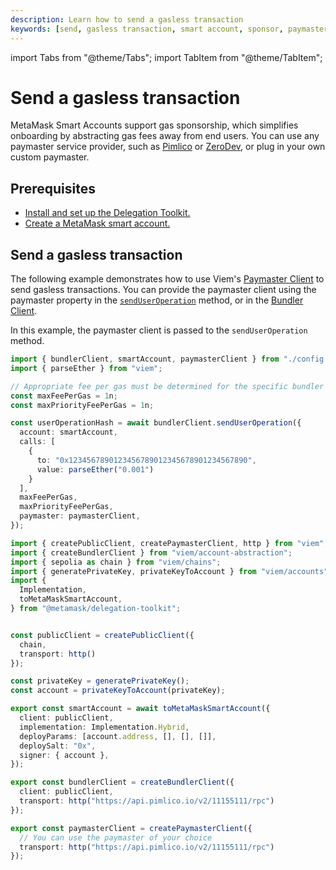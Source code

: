 ```yaml
---
description: Learn how to send a gasless transaction
keywords: [send, gasless transaction, smart account, sponsor, paymaster]
---
```


import Tabs from "@theme/Tabs";
import TabItem from "@theme/TabItem";

# Send a gasless transaction

MetaMask Smart Accounts support gas sponsorship, which simplifies onboarding by abstracting gas fees away from end users.
You can use any paymaster service provider, such as [Pimlico](https://docs.pimlico.io/references/paymaster) or [ZeroDev](https://docs.zerodev.app/meta-infra/rpcs), or plug in your own custom paymaster.

## Prerequisites

- [Install and set up the Delegation Toolkit.](../../get-started/install.md)
- [Create a MetaMask smart account.](create-smart-account.md)

## Send a gasless transaction

The following example demonstrates how to use Viem's [Paymaster Client](https://viem.sh/account-abstraction/clients/paymaster) to send gasless transactions.
You can provide the paymaster client using the paymaster property in the [`sendUserOperation`](https://viem.sh/account-abstraction/actions/bundler/sendUserOperation#paymaster-optional) method, or in the [Bundler Client](https://viem.sh/account-abstraction/clients/bundler#paymaster-optional).

In this example, the paymaster client is passed to the `sendUserOperation` method.

<Tabs>
<TabItem value="example.ts">

```typescript
import { bundlerClient, smartAccount, paymasterClient } from "./config.ts";
import { parseEther } from "viem";

// Appropriate fee per gas must be determined for the specific bundler being used.
const maxFeePerGas = 1n;
const maxPriorityFeePerGas = 1n;

const userOperationHash = await bundlerClient.sendUserOperation({
  account: smartAccount,
  calls: [
    {
      to: "0x1234567890123456789012345678901234567890",
      value: parseEther("0.001")
    }
  ],
  maxFeePerGas,
  maxPriorityFeePerGas,
  paymaster: paymasterClient,
});
```

</TabItem>

<TabItem value="config.ts">

```typescript
import { createPublicClient, createPaymasterClient, http } from "viem";
import { createBundlerClient } from "viem/account-abstraction";
import { sepolia as chain } from "viem/chains";
import { generatePrivateKey, privateKeyToAccount } from "viem/accounts";
import { 
  Implementation, 
  toMetaMaskSmartAccount,
} from "@metamask/delegation-toolkit";


const publicClient = createPublicClient({
  chain,
  transport: http()
});

const privateKey = generatePrivateKey(); 
const account = privateKeyToAccount(privateKey);

export const smartAccount = await toMetaMaskSmartAccount({
  client: publicClient,
  implementation: Implementation.Hybrid,
  deployParams: [account.address, [], [], []],
  deploySalt: "0x",
  signer: { account },
});

export const bundlerClient = createBundlerClient({
  client: publicClient,
  transport: http("https://api.pimlico.io/v2/11155111/rpc")
});

export const paymasterClient = createPaymasterClient({
  // You can use the paymaster of your choice
  transport: http("https://api.pimlico.io/v2/11155111/rpc")
});
```

</TabItem>
</Tabs>
